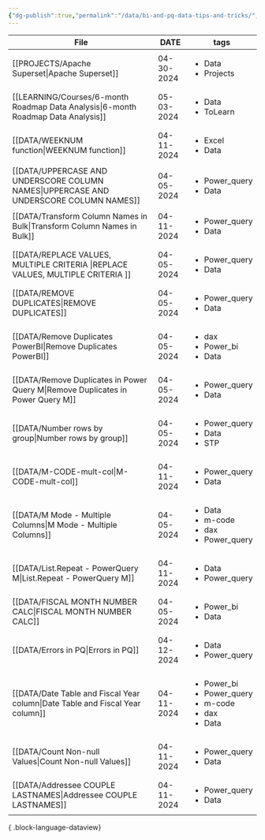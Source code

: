 ```yaml
---
{"dg-publish":true,"permalink":"/data/bi-and-pq-data-tips-and-tricks/","tags":["inbox","Data","Projects"],"noteIcon":"","created":"2024-04-03 4:09:59 pm","updated":"2024-04-10T09:25:21"}
---
```


| File                                                                                     | DATE       | tags                                                                                   |
| ---------------------------------------------------------------------------------------- | ---------- | -------------------------------------------------------------------------------------- |
| [[PROJECTS/Apache Superset\|Apache Superset]]                                         | 04-30-2024 | <ul><li>Data</li><li>Projects</li></ul>                                                |
| [[LEARNING/Courses/6-month Roadmap Data Analysis\|6-month Roadmap Data Analysis]]     | 05-03-2024 | <ul><li>Data</li><li>ToLearn</li></ul>                                                 |
| [[DATA/WEEKNUM function\|WEEKNUM function]]                                           | 04-11-2024 | <ul><li>Excel</li><li>Data</li></ul>                                                   |
| [[DATA/UPPERCASE AND UNDERSCORE COLUMN NAMES\|UPPERCASE AND UNDERSCORE COLUMN NAMES]] | 04-05-2024 | <ul><li>Power_query</li><li>Data</li></ul>                                             |
| [[DATA/Transform Column Names in Bulk\|Transform Column Names in Bulk]]               | 04-11-2024 | <ul><li>Power_query</li><li>Data</li></ul>                                             |
| [[DATA/REPLACE VALUES, MULTIPLE CRITERIA \|REPLACE VALUES, MULTIPLE CRITERIA ]]       | 04-05-2024 | <ul><li>Power_query</li><li>Data</li></ul>                                             |
| [[DATA/REMOVE DUPLICATES\|REMOVE DUPLICATES]]                                         | 04-05-2024 | <ul><li>Power_query</li><li>Data</li></ul>                                             |
| [[DATA/Remove Duplicates PowerBI\|Remove Duplicates PowerBI]]                         | 04-05-2024 | <ul><li>dax</li><li>Power_bi</li><li>Data</li></ul>                                    |
| [[DATA/Remove Duplicates in Power Query M\|Remove Duplicates in Power Query M]]       | 04-05-2024 | <ul><li>Power_query</li><li>Data</li></ul>                                             |
| [[DATA/Number rows by group\|Number rows by group]]                                   | 04-05-2024 | <ul><li>Power_query</li><li>Data</li><li>STP</li></ul>                                 |
| [[DATA/M-CODE-mult-col\|M-CODE-mult-col]]                                             | 04-11-2024 | <ul><li>Power_query</li><li>Data</li></ul>                                             |
| [[DATA/M Mode - Multiple Columns\|M Mode - Multiple Columns]]                         | 04-05-2024 | <ul><li>Data</li><li>m-code</li><li>dax</li><li>Power_query</li></ul>                  |
| [[DATA/List.Repeat - PowerQuery M\|List.Repeat - PowerQuery M]]                       | 04-11-2024 | <ul><li>Data</li><li>Power_query</li></ul>                                             |
| [[DATA/FISCAL MONTH NUMBER CALC\|FISCAL MONTH NUMBER CALC]]                           | 04-05-2024 | <ul><li>Power_bi</li><li>Data</li></ul>                                                |
| [[DATA/Errors in PQ\|Errors in PQ]]                                                   | 04-12-2024 | <ul><li>Data</li><li>Power_query</li></ul>                                             |
| [[DATA/Date Table and Fiscal Year column\|Date Table and Fiscal Year column]]         | 04-11-2024 | <ul><li>Power_bi</li><li>Power_query</li><li>m-code</li><li>dax</li><li>Data</li></ul> |
| [[DATA/Count Non-null Values\|Count Non-null Values]]                                 | 04-11-2024 | <ul><li>Power_query</li><li>Data</li></ul>                                             |
| [[DATA/Addressee COUPLE LASTNAMES\|Addressee COUPLE LASTNAMES]]                       | 04-11-2024 | <ul><li>Power_query</li><li>Data</li></ul>                                             |

{ .block-language-dataview}

